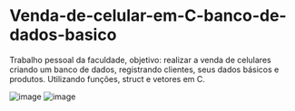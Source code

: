 # Venda-de-celular-em-C-banco-de-dados-basico
Trabalho pessoal da faculdade, objetivo: realizar a venda de celulares criando um banco de dados, registrando clientes, 
seus dados básicos e produtos. Utilizando funções, struct e vetores em C.

![image](https://user-images.githubusercontent.com/120617245/215968945-e97b4913-c538-4231-ba9e-9592db6cbef3.png)
![image](https://user-images.githubusercontent.com/120617245/215969083-f32e7e45-60c0-43b4-ba8a-4ce796d4f82b.png)



